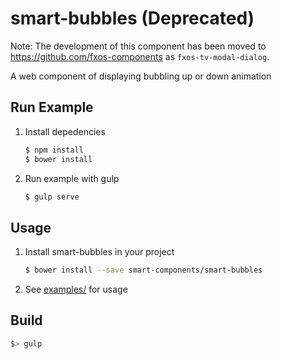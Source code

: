 # smart-bubbles (Deprecated)

Note: The development of this component has been moved to https://github.com/fxos-components as ```fxos-tv-modal-dialog```.

A web component of displaying bubbling up or down animation


## Run Example

1. Install depedencies

    ```sh
    $ npm install
    $ bower install
    ```
2. Run example with gulp

    ```sh
    $ gulp serve
    ```

## Usage

1. Install smart-bubbles in your project

    ```sh
    $ bower install --save smart-components/smart-bubbles
    ```
2. See [examples/](https://github.com/smart-components/smart-bubbles/tree/master/examples) for usage


## Build

```sh
$> gulp
```

